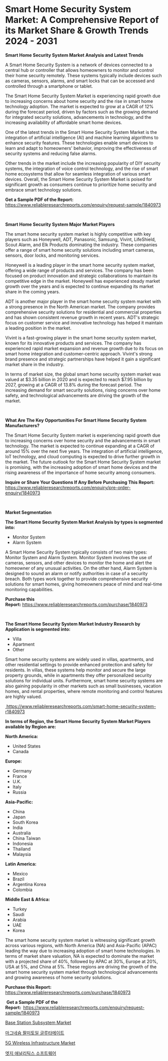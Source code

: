 <p><h1>Smart Home Security System Market: A Comprehensive Report of its Market Share & Growth Trends 2024 - 2031</h1></p><p><strong>Smart Home Security System Market Analysis and Latest Trends</strong></p>
<p><p>A Smart Home Security System is a network of devices connected to a central hub or controller that allows homeowners to monitor and control their home security remotely. These systems typically include devices such as cameras, sensors, alarms, and smart locks that can be accessed and controlled through a smartphone or tablet.</p><p>The Smart Home Security System Market is experiencing rapid growth due to increasing concerns about home security and the rise in smart home technology adoption. The market is expected to grow at a CAGR of 12% during the forecast period, driven by factors such as the growing demand for integrated security solutions, advancements in technology, and the increasing availability of affordable smart home devices.</p><p>One of the latest trends in the Smart Home Security System Market is the integration of artificial intelligence (AI) and machine learning algorithms to enhance security features. These technologies enable smart devices to learn and adapt to homeowners' behavior, improving the effectiveness of security systems and reducing false alarms.</p><p>Other trends in the market include the increasing popularity of DIY security systems, the integration of voice control technology, and the rise of smart home ecosystems that allow for seamless integration of various smart devices. Overall, the Smart Home Security System Market is poised for significant growth as consumers continue to prioritize home security and embrace smart technology solutions.</p></p>
<p><strong>Get a Sample PDF of the Report:&nbsp;</strong> <a href="https://www.reliableresearchreports.com/enquiry/request-sample/1840973">https://www.reliableresearchreports.com/enquiry/request-sample/1840973</a></p>
<p>&nbsp;</p>
<p><strong>Smart Home Security System Major Market Players</strong></p>
<p><p>The smart home security system market is highly competitive with key players such as Honeywell, ADT, Panasonic, Samsung, Vivint, LifeShield, Scout Alarm, and Elk Products dominating the industry. These companies offer a range of smart home security solutions including smart cameras, sensors, door locks, and monitoring services.</p><p>Honeywell is a leading player in the smart home security system market, offering a wide range of products and services. The company has been focused on product innovation and strategic collaborations to maintain its competitive edge in the market. Honeywell has experienced steady market growth over the years and is expected to continue expanding its market share in the coming years.</p><p>ADT is another major player in the smart home security system market with a strong presence in the North American market. The company provides comprehensive security solutions for residential and commercial properties and has shown consistent revenue growth in recent years. ADT's strategic focus on customer service and innovative technology has helped it maintain a leading position in the market.</p><p>Vivint is a fast-growing player in the smart home security system market, known for its innovative products and services. The company has experienced rapid market expansion and revenue growth due to its focus on smart home integration and customer-centric approach. Vivint's strong brand presence and strategic partnerships have helped it gain a significant market share in the industry.</p><p>In terms of market size, the global smart home security system market was valued at $3.35 billion in 2020 and is expected to reach $7.95 billion by 2027, growing at a CAGR of 13.8% during the forecast period. The increasing demand for smart security solutions, rising concerns over home safety, and technological advancements are driving the growth of the market.</p></p>
<p>&nbsp;</p>
<p><strong>What Are The Key Opportunities For Smart Home Security System Manufacturers?</strong></p>
<p><p>The Smart Home Security System market is experiencing rapid growth due to increasing concerns over home security and the advancements in smart technology. The market is expected to continue expanding at a CAGR of around 15% over the next five years. The integration of artificial intelligence, IoT technology, and cloud computing is expected to drive further growth in the market. The future outlook for the Smart Home Security System market is promising, with the increasing adoption of smart home devices and the rising awareness of the importance of home security among consumers.</p></p>
<p><strong>Inquire or Share Your Questions If Any Before Purchasing This Report:</strong> <a href="https://www.reliableresearchreports.com/enquiry/pre-order-enquiry/1840973">https://www.reliableresearchreports.com/enquiry/pre-order-enquiry/1840973</a></p>
<p>&nbsp;</p>
<p><strong>Market Segmentation</strong></p>
<p><strong>The Smart Home Security System Market Analysis by types is segmented into:</strong></p>
<p><ul><li>Monitor System</li><li>Alarm System</li></ul></p>
<p><p>A Smart Home Security System typically consists of two main types: Monitor System and Alarm System. Monitor System involves the use of cameras, sensors, and other devices to monitor the home and alert the homeowner of any unusual activities. On the other hand, Alarm System is designed to sound an alarm or notify authorities in case of a security breach. Both types work together to provide comprehensive security solutions for smart homes, giving homeowners peace of mind and real-time monitoring capabilities.</p></p>
<p><strong>Purchase this Report:&nbsp;</strong><a href="https://www.reliableresearchreports.com/purchase/1840973">https://www.reliableresearchreports.com/purchase/1840973</a></p>
<p>&nbsp;</p>
<p><strong>The Smart Home Security System Market Industry Research by Application is segmented into:</strong></p>
<p><ul><li>Villa</li><li>Apartment</li><li>Other</li></ul></p>
<p><p>Smart home security systems are widely used in villas, apartments, and other residential settings to provide enhanced protection and safety for residents. In villas, these systems help monitor and secure the large property grounds, while in apartments they offer personalized security solutions for individual units. Furthermore, smart home security systems are also gaining popularity in other markets such as small businesses, vacation homes, and rental properties, where remote monitoring and control features are highly valued.</p></p>
<p><a href="https://www.reliableresearchreports.com/smart-home-security-system-r1840973">&nbsp;https://www.reliableresearchreports.com/smart-home-security-system-r1840973</a></p>
<p><strong>In terms of Region, the Smart Home Security System Market Players available by Region are:</strong></p>
<p>
    <p> <strong> North America: </strong>
        <ul>
            <li>United States</li>
            <li>Canada</li>
        </ul>
        </p> 
    <p> <strong> Europe: </strong>
        <ul>
            <li>Germany</li>
            <li>France</li>
            <li>U.K.</li>
            <li>Italy</li>
            <li>Russia</li>
        </ul>
        </p> 
    <p> <strong> Asia-Pacific: </strong>
        <ul>
            <li>China</li>
            <li>Japan</li>
            <li>South Korea</li>
            <li>India</li>
            <li>Australia</li>
            <li>China Taiwan</li>
            <li>Indonesia</li>
            <li>Thailand</li>
            <li>Malaysia</li>
        </ul>
        </p> 
    <p> <strong> Latin America: </strong>
        <ul>
            <li>Mexico</li>
            <li>Brazil</li>
            <li>Argentina Korea</li>
            <li>Colombia</li>
        </ul>
        </p> 
    <p> <strong> Middle East & Africa: </strong>
        <ul>
            <li>Turkey</li>
            <li>Saudi</li>
            <li>Arabia</li>
            <li>UAE</li>
            <li>Korea</li>
        </ul>
    </p>
    </p>
<p><p>The smart home security system market is witnessing significant growth across various regions, with North America (NA) and Asia-Pacific (APAC) leading the way due to increasing adoption of smart home technologies. In terms of market share valuation, NA is expected to dominate the market with a projected share of 40%, followed by APAC at 30%, Europe at 20%, USA at 5%, and China at 5%. These regions are driving the growth of the smart home security system market through technological advancements and growing awareness of home security solutions.</p></p>
<p><strong>Purchase this Report: </strong><a href="https://www.reliableresearchreports.com/purchase/1840973">https://www.reliableresearchreports.com/purchase/1840973</a></p>
<p>&nbsp;<strong>Get a Sample PDF of the Report:&nbsp;&nbsp;</strong><a href="https://www.reliableresearchreports.com/enquiry/request-sample/1840973">https://www.reliableresearchreports.com/enquiry/request-sample/1840973</a></p>
<p><strong></strong></p>
<p><p><a href="https://github.com/redneck06/Market-Research-Report-List-2/blob/main/base-station-subsystem-market.md">Base Station Subsystem Market</a></p><p><a href="https://github.com/Madalyell456456/Market-Research-Report-List-1/blob/main/440404018547.md">마그네슘 팔미토일 글루타메이트</a></p><p><a href="https://github.com/nicoletavirag/Market-Research-Report-List-2/blob/main/5g-wireless-infrastructure-market.md">5G Wireless Infrastructure Market</a></p><p><a href="https://medium.com/@kelvinfeenrey98677/edge-analytics-%EC%86%8C%ED%94%84%ED%8A%B8%EC%9B%A8%EC%96%B4-%EC%8B%9C%EC%9E%A5-%EB%B6%84%EC%84%9D-%EA%B8%80%EB%A1%9C%EB%B2%8C-%EC%82%B0%EC%97%85-%EC%A0%84%EB%A7%9D-%EB%B0%8F-%EC%98%88%EC%B8%A1-2024%EB%85%84%EB%B6%80%ED%84%B0-2031%EB%85%84%EA%B9%8C%EC%A7%80-b024829d1619">엣지 애널리틱스 소프트웨어</a></p></p>